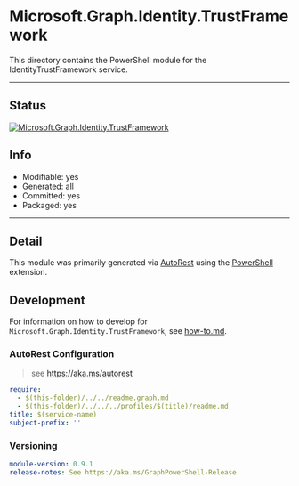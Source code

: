 <!-- region Generated -->
# Microsoft.Graph.Identity.TrustFramework
This directory contains the PowerShell module for the IdentityTrustFramework service.

---
## Status
[![Microsoft.Graph.Identity.TrustFramework](https://img.shields.io/powershellgallery/v/Microsoft.Graph.Identity.TrustFramework.svg?style=flat-square&label=Microsoft.Graph.Identity.TrustFramework "Microsoft.Graph.Identity.TrustFramework")](https://www.powershellgallery.com/packages/Microsoft.Graph.Identity.TrustFramework/)

## Info
- Modifiable: yes
- Generated: all
- Committed: yes
- Packaged: yes

---
## Detail
This module was primarily generated via [AutoRest](https://github.com/Azure/autorest) using the [PowerShell](https://github.com/Azure/autorest.powershell) extension.

## Development
For information on how to develop for `Microsoft.Graph.Identity.TrustFramework`, see [how-to.md](how-to.md).
<!-- endregion -->

### AutoRest Configuration

> see https://aka.ms/autorest

``` yaml
require:
  - $(this-folder)/../../readme.graph.md
  - $(this-folder)/../../../profiles/$(title)/readme.md
title: $(service-name)
subject-prefix: ''

```
### Versioning

``` yaml
module-version: 0.9.1
release-notes: See https://aka.ms/GraphPowerShell-Release.
```
